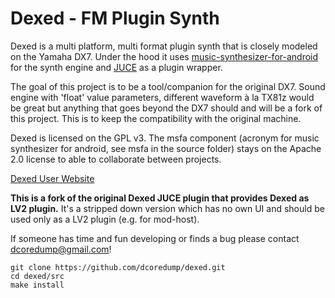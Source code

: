 Dexed - FM Plugin Synth
=======================

Dexed is a multi platform, multi format plugin synth that is closely modeled on the Yamaha DX7. 
Under the hood it uses [music-synthesizer-for-android](https://github.com/google/music-synthesizer-for-android) 
for the synth engine and [JUCE](http://wwww.juce.com) as a plugin wrapper.

The goal of this project is to be a tool/companion for the original DX7. Sound engine 
with 'float' value parameters, different waveform à la TX81z would be great but anything that 
goes beyond the DX7 should and will be a fork of this project. This is to keep the compatibility with
the original machine.

Dexed is licensed on the GPL v3. The msfa component (acronym for music synthesizer for android, see msfa 
in the source folder) stays on the Apache 2.0 license to able to collaborate between projects.

[Dexed User Website](http://asb2m10.github.io/dexed)

__This is a fork of the original Dexed JUCE plugin that provides Dexed as LV2 plugin.__
It's a stripped down version which has no own UI and should be used only as a
LV2 plugin (e.g. for mod-host).

If someone has time and fun developing or finds a bug please contact dcoredump@gmail.com!

```
git clone https://github.com/dcoredump/dexed.git
cd dexed/src
make install
```
 
